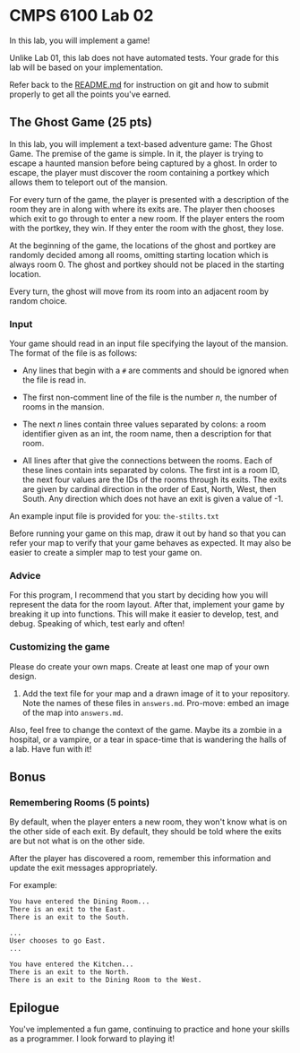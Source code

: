 # CMPS 6100  Lab 02

In this lab, you will implement a game!

Unlike Lab 01, this lab does not have automated tests. Your grade for this lab will be based on your implementation.

Refer back to the [README.md](README.md) for instruction on git and how to submit properly to get all the points you've earned.

## The Ghost Game (25 pts)

In this lab, you will implement a text-based adventure game: The Ghost Game. The premise of the game is simple. In it, the player is trying to escape a haunted mansion before being captured by a ghost. In order to escape, the player must discover the room containing a portkey which allows them to teleport out of the mansion.

For every turn of the game, the player is presented with a description of the room they are in along with where its exits are. The player then chooses which exit to go through to enter a new room. If the player enters the room with the portkey, they win. If they enter the room with the ghost, they lose.

At the beginning of the game, the locations of the ghost and portkey are randomly decided among all rooms, omitting starting location which is always room 0. The ghost and portkey should not be placed in the starting location.

Every turn, the ghost will move from its room into an adjacent room by random choice.

### Input

Your game should read in an input file specifying the layout of the mansion. The format of the file is as follows:

- Any lines that begin with a `#` are comments and should be ignored when the file is read in.

- The first non-comment line of the file is the number $n$, the number of rooms in the mansion.

- The next $n$ lines contain three values separated by colons: a room identifier given as an int, the room name, then a description for that room.

- All lines after that give the connections between the rooms. Each of these lines contain ints separated by colons. The first int is a room ID, the next four values are the IDs of the rooms through its exits. The exits are given by cardinal direction in the order of East, North, West, then South. Any direction which does not have an exit is given a value of -1.

An example input file is provided for you: `the-stilts.txt`

Before running your game on this map, draw it out by hand so that you can refer your map to verify that your game behaves as expected. It may also be easier to create a simpler map to test your game on.

### Advice

For this program, I recommend that you start by deciding how you will represent the data for the room layout. After that, implement your game by breaking it up into functions. This will make it easier to develop, test, and debug. Speaking of which, test early and often!

### Customizing the game

Please do create your own maps. Create at least one map of your own design. 

1. Add the text file for your map and a drawn image of it to your repository. Note the names of these files in `answers.md`. Pro-move: embed an image of the map into `answers.md`.

Also, feel free to change the context of the game. Maybe its a zombie in a hospital, or a vampire, or a tear in space-time that is wandering the halls of a lab. Have fun with it!

## Bonus

### Remembering Rooms (5 points)

By default, when the player enters a new room, they won't know what is on the other side of each exit. By default, they should be told where the exits are but not what is on the other side. 

After the player has discovered a room, remember this information and update the exit messages appropriately.

For example:

```
You have entered the Dining Room...
There is an exit to the East.
There is an exit to the South.

...
User chooses to go East.
...

You have entered the Kitchen...
There is an exit to the North.
There is an exit to the Dining Room to the West.
```

## Epilogue

You've implemented a fun game, continuing to practice and hone your skills as a programmer. I look forward to playing it!